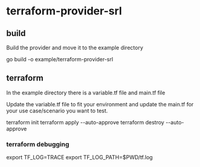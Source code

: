 # terraform-provider-srl

## build

Build the provider and move it to the example directory

go build -o example/terraform-provider-srl

## terraform

In the example directory there is a variable.tf file and main.tf file

Update the variable.tf file to fit your environment and update the main.tf for your use case/scenario you want to test.

terraform init
terraform apply --auto-approve
terraform destroy --auto-approve

### terraform debugging

export TF_LOG=TRACE
export TF_LOG_PATH=$PWD/tf.log